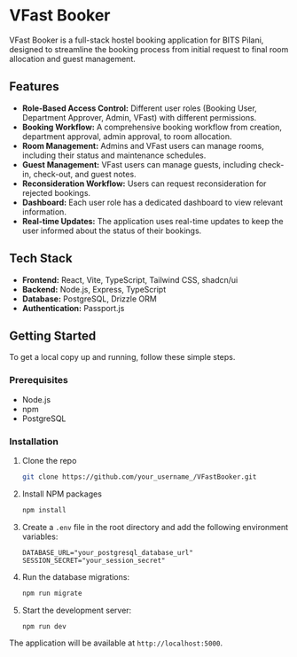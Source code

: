 # VFast Booker

VFast Booker is a full-stack hostel booking application for BITS Pilani, designed to streamline the booking process from initial request to final room allocation and guest management.

## Features

*   **Role-Based Access Control:** Different user roles (Booking User, Department Approver, Admin, VFast) with different permissions.
*   **Booking Workflow:** A comprehensive booking workflow from creation, department approval, admin approval, to room allocation.
*   **Room Management:** Admins and VFast users can manage rooms, including their status and maintenance schedules.
*   **Guest Management:** VFast users can manage guests, including check-in, check-out, and guest notes.
*   **Reconsideration Workflow:** Users can request reconsideration for rejected bookings.
*   **Dashboard:** Each user role has a dedicated dashboard to view relevant information.
*   **Real-time Updates:** The application uses real-time updates to keep the user informed about the status of their bookings.

## Tech Stack

*   **Frontend:** React, Vite, TypeScript, Tailwind CSS, shadcn/ui
*   **Backend:** Node.js, Express, TypeScript
*   **Database:** PostgreSQL, Drizzle ORM
*   **Authentication:** Passport.js

## Getting Started

To get a local copy up and running, follow these simple steps.

### Prerequisites

*   Node.js
*   npm
*   PostgreSQL

### Installation

1.  Clone the repo
    ```sh
    git clone https://github.com/your_username_/VFastBooker.git
    ```
2.  Install NPM packages
    ```sh
    npm install
    ```
3.  Create a `.env` file in the root directory and add the following environment variables:
    ```
    DATABASE_URL="your_postgresql_database_url"
    SESSION_SECRET="your_session_secret"
    ```
4.  Run the database migrations:
    ```sh
    npm run migrate
    ```
5.  Start the development server:
    ```sh
    npm run dev
    ```

The application will be available at `http://localhost:5000`.